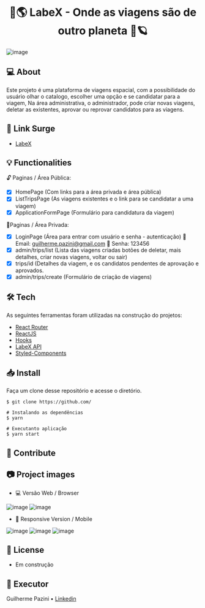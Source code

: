 <h1 align="center">
   🚀🌎 LabeX - Onde as viagens são de outro planeta 🧳🪐
</h1>

![image](https://user-images.githubusercontent.com/86967864/145510978-eba76429-6d66-4f06-9465-430a37cfaf60.png)

## 💻 About
Este projeto é uma plataforma de viagens espacial, com a possibilidade do usuário olhar o catalogo, escolher uma opção e se candidatar para a viagem,
Na área administrativa, o administrador, pode criar novas viagens, deletar as existentes, aprovar ou reprovar candidatos para as viagens.

## 🔗 Link Surge
+ <a target="_blank" href="https://oafish-wing.surge.sh/">LabeX</a>

## 💡 Functionalities
🔓 Paginas / Área Pública:
- [x] HomePage (Com links para a área privada e área pública)
- [x] ListTripsPage (As viagens existentes e o link para se candidatar a uma viagem)
- [x] ApplicationFormPage (Formulário para candidatura da viagem)

🔐Paginas / Área Privada: 
- [x] LoginPage (Área para entrar com usuário e senha - autenticação)
  📩 Email: guilherme.pazini@gmail.com
  🔑 Senha: 123456
- [x] admin/trips/list (Lista das viagens criadas botões de deletar, mais detalhes, criar novas viagens, voltar ou sair)
- [x] trips/id (Detalhes da viagem, e os candidatos pendentes de aprovação e aprovados.
- [x] admin/trips/create (Formulário de criação de viagens)

## 🛠 Tech
As seguintes ferramentas foram utilizadas na construção do projetos:
+ <a target="_blank" href="https://reactrouter.com/web/guides/quick-start">React Router</a>
+ <a target="_blank" href="https://reactjs.org/">ReactJS</a>
+ <a target="_blank" href="https://pt-br.reactjs.org/docs/hooks-intro.html">Hooks</a>
+ <a target="_blank" href="https://documenter.getpostman.com/view/9133542/TzCTZkQr#intro">LabeX API </a>
+ <a target="_blank" href="https://styled-components.com/">Styled-Components</a>

## 📥 Install 
Faça um clone desse repositório e acesse o diretório.

```
$ git clone https://github.com/
```

```
# Instalando as dependências
$ yarn

# Executanto aplicação
$ yarn start

```

## 💪 Contribute


## 📷 Project images
- 💻 Versão Web / Browser

![image](https://user-images.githubusercontent.com/86967864/145510978-eba76429-6d66-4f06-9465-430a37cfaf60.png)
![image](https://user-images.githubusercontent.com/86967864/145511023-e1ad5c85-736d-438e-9080-a39d9db5f6d3.png)

- 📱 Responsive Version / Mobile

![image](https://user-images.githubusercontent.com/86967864/145511118-9fd10994-3ccd-4ce6-902a-f3223318052a.png) ![image](https://user-images.githubusercontent.com/86967864/145511174-34b21143-4b6c-4bb9-8e95-e09ac697e144.png)
![image](https://user-images.githubusercontent.com/86967864/145511377-336e65c5-d96b-40f1-b306-4ffffd17dc5a.png)

## 📝 License
- Em construção

## 🦸 Executor
Guilherme Pazini  • <a href="https://www.linkedin.com/in/guilhermepazini/">Linkedin</a>

